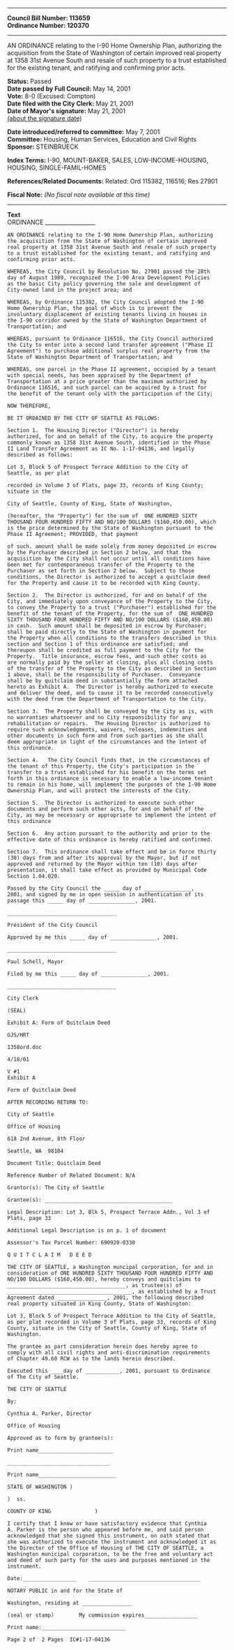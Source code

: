* * * * *  
  
**Council Bill Number: [](#h0)[](#h2)113659**   
**Ordinance Number: 120370**  
  
* * * * *  
  
AN ORDINANCE relating to the I-90 Home Ownership Plan, authorizing the acquisition from the State of Washington of certain improved real property at 1358 31st Avenue South and resale of such property to a trust established for the existing tenant, and ratifying and confirming prior acts.  
  
**Status:** Passed   
**Date passed by Full Council:** May 14, 2001   
**Vote:** 8-0 (Excused: Compton)   
**Date filed with the City Clerk:** May 21, 2001   
**Date of Mayor's signature:** May 21, 2001   
[(about the signature date)](/~public/approvaldate.htm)   
  
  
**Date introduced/referred to committee:** May 7, 2001   
**Committee:** Housing, Human Services, Education and Civil Rights   
**Sponsor:** STEINBRUECK   
  
**Index Terms:** I-90, MOUNT-BAKER, SALES, LOW-INCOME-HOUSING, HOUSING, SINGLE-FAMIL-HOMES  
  
**References/Related Documents:** Related: Ord 115382, 116516; Res 27901  
  
**Fiscal Note:** *(No fiscal note available at this time)*  
  
* * * * *  
  
**Text**  
    ORDINANCE __________________  
  
    AN ORDINANCE relating to the I-90 Home Ownership Plan, authorizing  
    the acquisition from the State of Washington of certain improved  
    real property at 1358 31st Avenue South and resale of such property  
    to a trust established for the existing tenant, and ratifying and  
    confirming prior acts.  
  
    WHEREAS, the City Council by Resolution No. 27901 passed the 28th  
    day of August 1989, recognized the I-90 Area Development Policies  
    as the basic City policy governing the sale and development of  
    City-owned land in the project area; and  
  
    WHEREAS, by Ordinance 115382, the City Council adopted the I-90  
    Home Ownership Plan, the goal of which is to prevent the  
    involuntary displacement of existing tenants living in houses in  
    the I-90 corridor owned by the State of Washington Department of  
    Transportation; and  
  
    WHEREAS, pursuant to Ordinance 116516, the City Council authorized  
    the City to enter into a second land transfer agreement ("Phase II  
    Agreement") to purchase additional surplus real property from the  
    State of Washington Department of Transportation; and  
  
    WHEREAS, one parcel in the Phase II agreement, occupied by a tenant  
    with special needs, has been appraised by the Department of  
    Transportation at a price greater than the maximum authorized by  
    Ordinance 116516, and such parcel can be acquired by a trust for  
    the benefit of the tenant only with the participation of the City;  
  
    NOW THEREFORE,  
  
    BE IT ORDAINED BY THE CITY OF SEATTLE AS FOLLOWS:  
  
    Section 1.  The Housing Director ("Director") is hereby  
    authorized, for and on behalf of the City, to acquire the property  
    commonly known as 1358 31st Avenue South, identified in the Phase  
    II Land Transfer Agreement as IC No. 1-17-04136, and legally  
    described as follows:  
  
    Lot 3, Block 5 of Prospect Terrace Addition to the City of  
    Seattle, as per plat  
  
    recorded in Volume 3 of Plats, page 33, records of King County;  
    situate in the  
  
    City of Seattle, County of King, State of Washington,  
  
    (hereafter, the "Property") for the sum of  ONE HUNDRED SIXTY  
    THOUSAND FOUR HUNDRED FIFTY AND NO/100 DOLLARS ($160,450.00), which  
    is the price determined by the State of Washington pursuant to the  
    Phase II Agreement; PROVIDED, that payment  
  
    of such. amount shall be made solely from money deposited in escrow  
    by the Purchaser described in Section 2 below, and that the  
    acquisition by the City shall not occur until all conditions have  
    been met for contemporaneous transfer of the Property to the  
    Purchaser as set forth in Section 2 below.  Subject to those  
    conditions, the Director is authorized to accept a quitclaim deed  
    for the Property and cause it to be recorded with King County.  
  
    Section 2.  The Director is authorized, for and on behalf of the  
    City, and immediately upon conveyance of the Property to the City,  
    to convey the Property to a trust ("Purchaser") established for the  
    benefit of the tenant of the Property, for the sum of  ONE HUNDRED  
    SIXTY THOUSAND FOUR HUNDRED FIFTY AND NO/100 DOLLARS ($160,450.00)  
    in cash.  Such amount shall be deposited in escrow by Purchaser;  
    shall be paid directly to the State of Washington in payment for  
    the Property when all conditions to the transfers described in this  
    section and Section 1 of this ordinance are satisfied; and  
    thereupon shall be credited as full payment to the City for the  
    Property.  Title insurance, escrow fees, and such other costs as  
    are normally paid by the seller at closing, plus all closing costs  
    of the transfer of the Property to the City as described in Section  
    1 above, shall be the responsibility of Purchaser.  Conveyance  
    shall be by quitclaim deed in substantially the form attached  
    hereto as Exhibit A.  The Director is hereby authorized to execute  
    and deliver the deed, and to cause it to be recorded consecutively  
    with the deed from the Department of Transportation to the City.  
  
    Section 3.  The Property shall be conveyed by the City as is, with  
    no warranties whatsoever and no City responsibility for any  
    rehabilitation or repairs.  The Housing Director is authorized to  
    require such acknowledgments, waivers, releases, indemnities and  
    other documents in such form and from such parties as she shall  
    deem appropriate in light of the circumstances and the intent of  
    this ordinance.  
  
    Section 4.   The City Council finds that, in the circumstances of  
    the tenant of this Property, the City's participation in the  
    transfer to a trust established for his benefit on the terms set  
    forth in this ordinance is necessary to enable a low-income tenant  
    to remain in his home, will implement the purposes of the I-90 Home  
    Ownership Plan, and will protect the interests of the City.  
  
    Section 5.  The Director is authorized to execute such other  
    documents and perform such other acts, for and on behalf of the  
    City, as may be necessary or appropriate to implement the intent of  
    this ordinance  
  
    Section 6.  Any action pursuant to the authority and prior to the  
    effective date of this ordinance is hereby ratified and confirmed.  
  
    Section 7.  This ordinance shall take effect and be in force thirty  
    (30) days from and after its approval by the Mayor, but if not  
    approved and returned by the Mayor within ten (10) days after  
    presentation, it shall take effect as provided by Municipal Code  
    Section 1.04.020.  
  
    Passed by the City Council the _____ day of _______________,  
    2001, and signed by me in open session in authentication of its  
    passage this _____ day of _______________, 2001.  
  
    ___________________________________  
  
    President of the City Council  
  
    Approved by me this _____ day of _______________, 2001.  
  
    ___________________________________  
  
    Paul Schell, Mayor  
  
    Filed by me this _____ day of _______________, 2001.  
  
    ___________________________________  
  
    City Clerk  
  
    (SEAL)  
  
    Exhibit A: Form of Quitclaim Deed  
  
    GJS/HRT  
  
    1358ord.doc  
  
    4/18/01  
  
    V #1  
    Exhibit A  
  
    Form of Quitclaim Deed  
  
    AFTER RECORDING RETURN TO:  
  
    City of Seattle  
  
    Office of Housing  
  
    618 2nd Avenue, 8th Floor  
  
    Seattle, WA  98104  
  
    Document Title: Quitclaim Deed  
  
    Reference Number of Related Document: N/A  
  
    Grantor(s): The City of Seattle  
  
    Grantee(s): _________________________________________  
  
    Legal Description: Lot 3, Blk 5, Prospect Terrace Addn., Vol 3 of  
    Plats, page 33  
  
    Additional Legal Description is on p. 1 of document  
  
    Assessor's Tax Parcel Number: 690920-0330  
  
    Q U I T C L A I M   D E E D  
  
    THE CITY OF SEATTLE, a Washington muncipal corporation, for and in  
    consideration of ONE HUNDRED SIXTY THOUSAND FOUR HUNDRED FIFTY AND  
    NO/100 DOLLARS ($160,450.00), hereby conveys and quitclaims to  
    ______________________________________, as trustee(s) of  
    ________________________________________, as established by a Trust  
    Agreement dated ________________, 2001, the following described  
    real property situated in King County, State of Washington:  
  
    Lot 3, Block 5 of Prospect Terrace Addition to the City of Seattle,  
    as per plat recorded in Volume 3 of Plats, page 33, records of King  
    County, situate in the City of Seattle, County of King, State of  
    Washington.  
  
    The grantee as part consideration herein does hereby agree to  
    comply with all civil rights and anti-discrimination requirements  
    of Chapter 49.60 RCW as to the lands herein described.  
  
    Executed this ____day of ___________, 2001, pursuant to Ordinance  
    of The City of Seattle.  
  
    THE CITY OF SEATTLE  
  
    By:  
  
    Cynthia A. Parker, Director  
  
    Office of Housing  
  
    Approved as to form by grantee(s):  
  
    Print name________________________  
  
    _________________________________  
  
    Print name_________________________  
  
    STATE OF WASHINGTON )  
  
    )  ss.  
  
    COUNTY OF KING              )  
  
    I certify that I know or have satisfactory evidence that Cynthia  
    A. Parker is the person who appeared before me, and said person  
    acknowledged that she signed this instrument, on oath stated that  
    she was authorized to execute the instrument and acknowledged it as  
    the Director of the Office of Housing of THE CITY OF SEATTLE, a  
    Washington municipal corporation, to be the free and voluntary act  
    and deed of such party for the uses and purposes mentioned in the  
    instrument.  
  
    Date:_________________    ____________________________________  
  
    NOTARY PUBLIC in and for the State of  
  
    Washington, residing at ________________  
  
    (seal or stamp)        My commission expires_________________  
  
    Print name:___________________________  
  
    Page 2 of  2 Pages  IC#1-17-04136  
